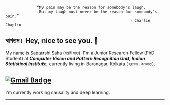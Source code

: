                   “My pain may be the reason for somebody's laugh.
                   But my laugh must never be the reason for somebody's pain.”
                                                           - Charlie Chaplin



## স্বাগতম।  Hey, nice to see you.  👋

           
           
My name is Saptarshi Saha (সপ্তর্ষি সাহা). I'm a Junior Research Fellow (PhD Student) at  __*Computer Vision and Pattern Recognition Unit, Indian Statistical Institute,*__ currently living in Baranagar, Kolkata (বরানগর, কলকাতা). 



[![Gmail Badge](https://img.shields.io/badge/Gmail-D14836?style=for-the-badge&logo=gmail&logoColor=white&link=mailto:saptarshi2016saha@gmail.com)](mailto:saptarshi2016saha@gmail.com)
--- 
I'm currently working causality and deep learning. 


--------------




<!--
**Saptarshi-Saha-1996/Saptarshi-Saha-1996** is a ✨ _special_ ✨ repository because its `README.md` (this file) appears on your GitHub profile.

Here are some ideas to get you started:

- 🔭 I’m currently working on ...
- 🌱 I’m currently learning ...
- 👯 I’m looking to collaborate on ...
- 🤔 I’m looking for help with ...
- 💬 Ask me about ...
- 📫 How to reach me: ...
- 😄 Pronouns: ...
- ⚡ Fun fact: ...
-->
